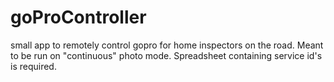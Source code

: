 # goProController

small app to remotely control gopro for home inspectors on the road.  Meant to be run on "continuous" photo mode.  Spreadsheet containing service id's is required.

